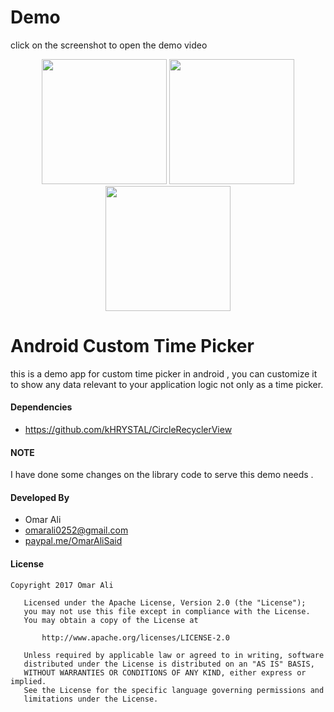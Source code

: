
# Demo
click on the screenshot to open the demo video

<div align="center">
  <a href="https://www.youtube.com/watch?v=7m0yG9PXvLA">
  <img src="https://github.com/OmarAliSaid/CustomTimePicker/blob/master/ScreenShots/Screenshot_1.jpeg" width="200"></a>
  
   <a href="https://www.youtube.com/watch?v=7m0yG9PXvLA">
  <img src="https://github.com/OmarAliSaid/CustomTimePicker/blob/master/ScreenShots/Screenshot_2.jpeg" width="200"></a>
  
   <a href="https://www.youtube.com/watch?v=7m0yG9PXvLA">
  <img src="https://github.com/OmarAliSaid/CustomTimePicker/blob/master/ScreenShots/Screenshot_3.jpeg" width="200"></a>
  
</div>

# Android Custom Time Picker
this is a demo app for custom time picker in android , you can customize it to show any data relevant to your application 
logic not only as a time picker.


#### Dependencies
* https://github.com/kHRYSTAL/CircleRecyclerView

#### NOTE
I have done some changes on the library code to serve this demo needs .

#### Developed By 
* Omar Ali
* omarali0252@gmail.com
* <a href="https://www.paypal.me/OmarAliSaid">paypal.me/OmarAliSaid</a> <br/>

#### License
```
Copyright 2017 Omar Ali

   Licensed under the Apache License, Version 2.0 (the "License");
   you may not use this file except in compliance with the License.
   You may obtain a copy of the License at

       http://www.apache.org/licenses/LICENSE-2.0

   Unless required by applicable law or agreed to in writing, software
   distributed under the License is distributed on an "AS IS" BASIS,
   WITHOUT WARRANTIES OR CONDITIONS OF ANY KIND, either express or implied.
   See the License for the specific language governing permissions and
   limitations under the License.

```

